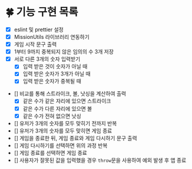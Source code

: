 # 🍀 기능 구현 목록

- [x] eslint 및 prettier 설정
- [x] MissionUtils 라이브러리 연동하기
- [x] 게임 시작 문구 출력
- [x] 1부터 9까지 중복되지 않은 임의의 수 3개 저장
- [x] 서로 다른 3개의 숫자 입력받기
  - [x] 입력 받은 것이 숫자가 아닐 때
  - [x] 입력 받은 숫자가 3개가 아닐 때
  - [x] 입력 받은 숫자가 중복될 때
- [] 비교를 통해 스트라이크, 볼, 낫싱을 계산하여 출력
  - [x] 같은 수가 같은 자리에 있으면 스트라이크
  - [x] 같은 수가 다른 자리에 있으면 볼
  - [x] 같은 수가 전혀 없으면 낫싱
- [] 유저가 3개의 숫자를 모두 맞히기 전까지 반복
- [] 유저가 3개의 숫자를 모두 맞히면 게임 종료
- [] 게임을 종료한 뒤, 게임 종료와 게임 다시하기 문구 출력
- [] 게임 다시하기를 선택하면 위의 과정 반복
- [] 게임 종료를 선택하면 게임 종료
- [] 사용자가 잘못된 값을 입력했을 경우 `throw`문을 사용하여 예외 발생 후 앱 종료
